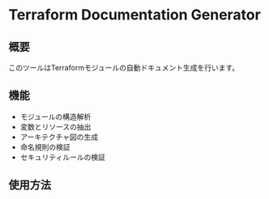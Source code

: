# Terraform Documentation Generator

## 概要
このツールはTerraformモジュールの自動ドキュメント生成を行います。

## 機能
- モジュールの構造解析
- 変数とリソースの抽出
- アーキテクチャ図の生成
- 命名規則の検証
- セキュリティルールの検証

## 使用方法
